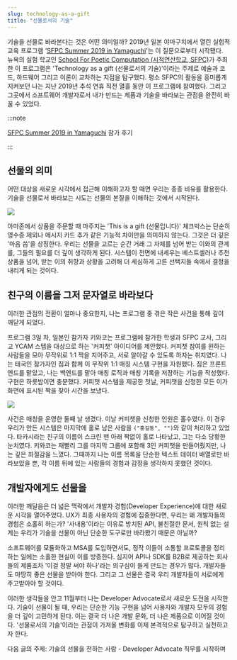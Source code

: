 ```yaml
---
slug: technology-as-a-gift
title: "선물로서의 기술"
---
```


기술을 선물로 바라본다는 것은 어떤 의미일까? 2019년 일본 야마구치에서 열린 실험적 교육 프로그램 '[SFPC Summer 2019 in Yamaguchi](https://www.ycam.jp/en/events/2019/sfpc/)'는 이 질문으로부터 시작됐다. 뉴욕의 실험 학교인 [School For Poetic Computation (시적연산학교, SFPC)](https://www.instagram.com/sfpc_nyc/)가 주최한 이 프로그램은 'Technology as a gift (선물로서의 기술)'이라는 주제로 예술과 코드, 하드웨어 그리고 이론이 교차하는 지점을 탐구했다. 평소 SFPC의 활동을 흥미롭게 지켜보던 나는 지난 2019년 추석 연휴 직전 열흘 동안 이 프로그램에 참여했다. 그리고 그곳에서 소프트웨어 개발자로서 내가 만드는 제품과 기술을 바라보는 관점을 완전히 바꿀 수 있었다.

<!-- truncate -->

:::note

[SFPC Summer 2019 in Yamaguchi](https://medium.com/sfpc/sfpc-in-yamaguchi-thanksgiving-for-the-program-1336f8c5e63f) 참가 후기

:::

## 선물의 의미

어떤 대상을 새로운 시각에서 접근해 이해하고자 할 때면 우리는 종종 비유를 활용한다. 기술을 선물로서 바라보는 시도는 선물의 본질을 이해하는 것에서 시작된다.

![](/img/blog/2024-10-27-technology-as-a-gift/1.png)

아마존에서 상품을 주문할 때 마주치는 'This is a gift (선물입니다)' 체크박스는 단순히 영수증 제외나 메시지 카드 추가 같은 기능적 차이만을 의미하지 않는다. 그것은 더 깊은 '마음 씀'을 상징한다. 우리는 선물을 고르는 순간 거래 그 자체를 넘어 받는 이와의 관계를, 그들의 필요를 더 깊이 생각하게 된다. 시스템이 전면에 내세우는 베스트셀러나 추천 상품을 넘어, 받는 이의 취향과 상황을 고려해 더 세심하게 고른 선택지들 속에서 결정을 내리게 되는 것이다.

## 친구의 이름을 그저 문자열로 바라보다

이러한 관점의 전환이 얼마나 중요한지, 나는 프로그램 중 겪은 작은 사건을 통해 깊이 깨닫게 되었다.

프로그램 3일 차, 일본인 참가자 키와코는 프로그램에 참가한 학생과 SFPC 교사, 그리고 YCAM 스텝을 대상으로 하는 '커피챗' 아이디어를 제안했다. 커피챗 참여를 원하는 사람들을 모아 무작위로 1:1 짝을 지어주고, 서로 알아갈 수 있도록 하자는 취지였다. 나는 태국인 참가자인 짐과 함께 이 무작위 1:1 매칭 시스템 구현을 자원했다. 짐은 프론트엔드를 맡았고, 나는 백엔드를 맡아 매칭 로직과 매칭 기록을 저장하는 기능을 작성했다. 구현은 하룻밤이면 충분했다. 커피챗 시스템을 제공한 첫날, 커피챗을 신청한 모든 이가 화면에 표시된 짝을 찾아 시간을 보냈다.

![](/img/blog/2024-10-27-technology-as-a-gift/2.gif)

사건은 매칭을 운영한 둘째 날 생겼다. 이날 커피챗을 신청한 인원은 홀수였다. 이 경우 우리가 만든 시스템은 마지막에 홀로 남은 사람을 `("홍길동", "")`와 같이 처리하고 있었다. 타카시라는 친구의 이름이 스크린 맨 아래 짝없이 홀로 나타났고, 그는 다소 당황한 눈치였다. 키와코는 재빨리 그를 마지막 그룹에 포함해 3인 커피챗을 만들어줬지만, 나는 깊은 좌절감을 느꼈다. 그때까지 나는 이름 목록을 단순한 텍스트 데이터 배열로만 바라보았을 뿐, 각 이름 뒤에 있는 사람들의 경험과 감정을 생각하지 못했던 것이다.

## 개발자에게도 선물을

이러한 깨달음은 더 넓은 맥락에서 개발자 경험(Developer Experience)에 대한 새로운 시각을 열어주었다. UX가 최종 사용자의 경험에 집중한다면, 우리는 왜 개발자들의 경험은 소홀히 하는가? '사내용'이라는 이유로 방치된 API, 불친절한 문서, 원칙 없는 설계는 우리가 기술을 선물이 아닌 단순한 도구로만 바라봤기 때문은 아닐까?

소프트웨어를 모듈화하고 MSA를 도입하면서도, 정작 이들이 소통할 프로토콜을 정리하는 일에는 소홀한 현실이 이를 방증한다. 심지어 API나 SDK를 B2B로 제공하는 회사들의 제품조차 '이걸 정말 써야 하나'라는 의구심이 들게 만드는 경우가 많다. 개발자들도 마땅히 좋은 선물을 받아야 한다. 그리고 그 선물은 결국 우리 개발자들이 서로에게 주고받아야 할 것이다.

이러한 생각들을 안고 11월부터 나는 Developer Advocate로서 새로운 도전을 시작한다. 기술이 선물이 될 때, 우리는 단순한 기능 구현을 넘어 사용자와 개발자 모두의 경험을 더 깊이 고민하게 된다. 이는 결국 더 나은 개발 문화, 더 나은 제품으로 이어질 것이다. '선물로서의 기술'이라는 관점이 가져올 변화를 이제 본격적으로 탐구하고 실천하고자 한다.

다음 글의 주제: 기술의 선물을 전하는 사람 - Developer Advocate 직무를 시작하며
